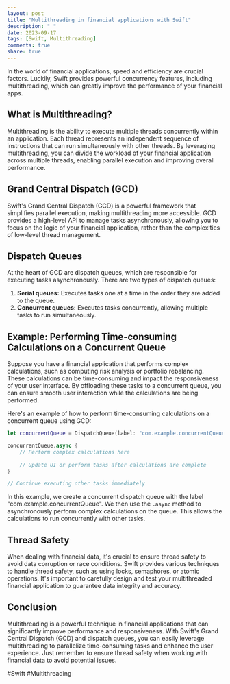```yaml
---
layout: post
title: "Multithreading in financial applications with Swift"
description: " "
date: 2023-09-17
tags: [Swift, Multithreading]
comments: true
share: true
---
```


In the world of financial applications, speed and efficiency are crucial factors. Luckily, Swift provides powerful concurrency features, including multithreading, which can greatly improve the performance of your financial apps.

## What is Multithreading?

Multithreading is the ability to execute multiple threads concurrently within an application. Each thread represents an independent sequence of instructions that can run simultaneously with other threads. By leveraging multithreading, you can divide the workload of your financial application across multiple threads, enabling parallel execution and improving overall performance.

## Grand Central Dispatch (GCD)

Swift's Grand Central Dispatch (GCD) is a powerful framework that simplifies parallel execution, making multithreading more accessible. GCD provides a high-level API to manage tasks asynchronously, allowing you to focus on the logic of your financial application, rather than the complexities of low-level thread management.

## Dispatch Queues

At the heart of GCD are dispatch queues, which are responsible for executing tasks asynchronously. There are two types of dispatch queues:

1. **Serial queues:** Executes tasks one at a time in the order they are added to the queue.
2. **Concurrent queues:** Executes tasks concurrently, allowing multiple tasks to run simultaneously.

## Example: Performing Time-consuming Calculations on a Concurrent Queue

Suppose you have a financial application that performs complex calculations, such as computing risk analysis or portfolio rebalancing. These calculations can be time-consuming and impact the responsiveness of your user interface. By offloading these tasks to a concurrent queue, you can ensure smooth user interaction while the calculations are being performed.

Here's an example of how to perform time-consuming calculations on a concurrent queue using GCD:

```swift
let concurrentQueue = DispatchQueue(label: "com.example.concurrentQueue", attributes: .concurrent)

concurrentQueue.async {
    // Perform complex calculations here
    
    // Update UI or perform tasks after calculations are complete
}

// Continue executing other tasks immediately
```

In this example, we create a concurrent dispatch queue with the label "com.example.concurrentQueue". We then use the `.async` method to asynchronously perform complex calculations on the queue. This allows the calculations to run concurrently with other tasks.

## Thread Safety

When dealing with financial data, it's crucial to ensure thread safety to avoid data corruption or race conditions. Swift provides various techniques to handle thread safety, such as using locks, semaphores, or atomic operations. It's important to carefully design and test your multithreaded financial application to guarantee data integrity and accuracy.

## Conclusion

Multithreading is a powerful technique in financial applications that can significantly improve performance and responsiveness. With Swift's Grand Central Dispatch (GCD) and dispatch queues, you can easily leverage multithreading to parallelize time-consuming tasks and enhance the user experience. Just remember to ensure thread safety when working with financial data to avoid potential issues.

#Swift #Multithreading